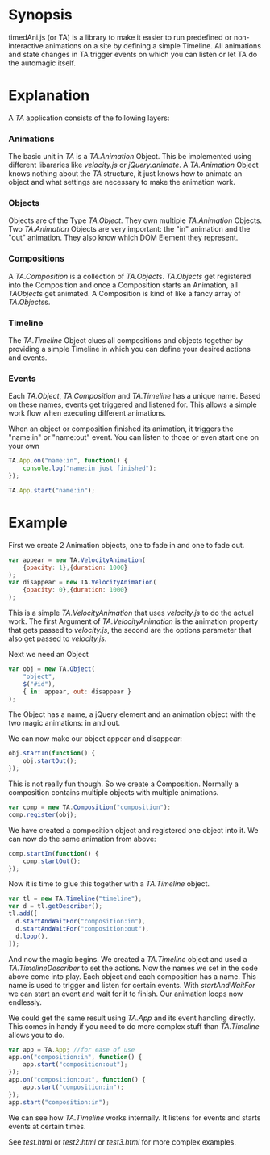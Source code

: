 # Synopsis

timedAni.js (or TA) is a library to make it easier to run predefined or non-interactive animations on a site by defining a simple Timeline. All animations and state changes in TA trigger events on which you can listen or let TA do the automagic itself.

# Explanation

A *TA* application consists of the following layers:

### Animations
The basic unit in *TA* is a *TA.Animation* Object. This be implemented using different libararies like *velocity.js* or *jQuery.animate*. A *TA.Animation* Object knows nothing about the *TA* structure, it just knows how to animate an object and what settings are necessary to make the animation work.

### Objects
Objects are of the Type *TA.Object*. They own multiple *TA.Animation* Objects. Two *TA.Animation* Objects are very important: the "in" animation and the "out" animation. They also know which DOM Element they represent.

### Compositions
A *TA.Composition* is a collection of *TA.Object*s. *TA.Objects* get registered into the Composition and once a Composition starts an Animation, all *TAObject*s get animated. A Composition is kind of like a fancy array of *TA.Objects*s.

### Timeline
The *TA.Timeline* Object clues all compositions and objects together by providing a simple Timeline in which you can define your desired actions and events.

### Events
Each *TA.Object*, *TA.Composition* and *TA.Timeline* has a unique name. Based on these names, events get triggered and listened for. This allows a simple work flow when executing different animations.

When an object or composition finished its animation, it triggers the "name:in" or "name:out" event. You can listen to those or even start one on your own 
```Javascript
TA.App.on("name:in", function() {
	console.log("name:in just finished");
});

TA.App.start("name:in");
```

# Example

First we create 2 Animation objects, one to fade in and one to fade out.
```Javascript
var appear = new TA.VelocityAnimation(
    {opacity: 1},{duration: 1000}
);
var disappear = new TA.VelocityAnimation(
    {opacity: 0},{duration: 1000}
);
```
This is a simple *TA.VelocityAnimation* that uses *velocity.js* to do the actual work. The first Argument of *TA.VelocityAnimation* is the animation property that gets passed to *velocity.js*, the second are the options parameter that also get passed to *velocity.js*.

Next we need an Object
```Javascript
var obj = new TA.Object(
    "object",
    $("#id"),
    { in: appear, out: disappear }
);
```

The Object has a name, a jQuery element and an animation object with the two magic animations: in and out.

We can now make our object appear and disappear:
```Javascript
obj.startIn(function() {
    obj.startOut();
});
```
This is not really fun though. So we create a Composition. Normally a composition contains multiple objects with multiple animations.
```Javascript
var comp = new TA.Composition("composition");
comp.register(obj);
```
We have created a composition object and registered one object into it. We can now do the same animation from above:
```Javascript
comp.startIn(function() {
    comp.startOut();
});
```
Now it is time to glue this together with a *TA.Timeline* object.
```Javascript
var tl = new TA.Timeline("timeline");
var d = tl.getDescriber();
tl.add([
  d.startAndWaitFor("composition:in"),
  d.startAndWaitFor("composition:out"),
  d.loop(),
]);
```
And now the magic begins. We created a *TA.Timeline* object and used a *TA.TimelineDescriber* to set the actions. Now the names we set in the code above come into play. Each object and each composition has a name. This name is used to trigger and listen for certain events. With *startAndWaitFor* we can start an event and wait for it to finish. Our animation loops now endlessly.

We could get the same result using *TA.App* and its event handling directly. This comes in handy if you need to do more complex stuff than *TA.Timeline* allows you to do.
```Javascript
var app = TA.App; //for ease of use
app.on("composition:in", function() {
    app.start("composition:out");
});
app.on("composition:out", function() {
    app.start("composition:in");
});
app.start("composition:in");
```
We can see how *TA.Timeline* works internally. It listens for events and starts events at certain times.

See *test.html* or *test2.html* or *test3.html* for more complex examples.